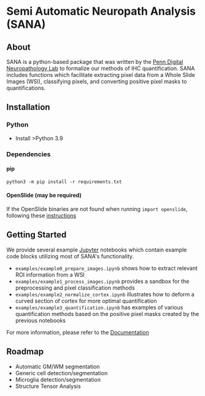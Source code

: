 # Semi Automatic Neuropath Analysis (SANA)

## About

SANA is a python-based package that was written by the [Penn Digital Neuropathology Lab](https://www.med.upenn.edu/digitalneuropathologylab/) to formalize our methods of IHC quantification. SANA includes functions which facilitate extracting pixel data from a Whole Slide Images (WSI), classifying pixels, and converting positive pixel masks to quantifications. 

## Installation
### Python
* Install >Python 3.9
### Dependencies
#### pip
`python3 -m pip install -r requirements.txt`
#### OpenSlide (may be required)
If the OpenSlide binaries are not found when running `import openslide`, following these [instructions](https://openslide.org/api/python/#installing)

## Getting Started

We provide several example [Jupyter](https://jupyter.org/) notebooks which contain example code blocks utilizing most of SANA's functionality.

* `examples/example0_prepare_images.ipynb` shows how to extract relevant ROI information from a WSI
* `examples/example1_process_images.ipynb` provides a sandbox for the preprocessing and pixel classification methods
* `examples/example2_normalize_cortex.ipynb` illustrates how to deform a curved section of cortex for more optimal quantification
* `examples/example3_quantification.ipynb` has examples of various quantification methods based on the positive pixel masks created by the previous notebooks

For more information, please refer to the [Documentation](https://penndigitalneuropathlab.github.io/sana/sana.html)

## Roadmap
* Automatic GM/WM segmentation
* Generic cell detection/segmentation
* Microglia detection/segmentation
* Structure Tensor Analysis
  
